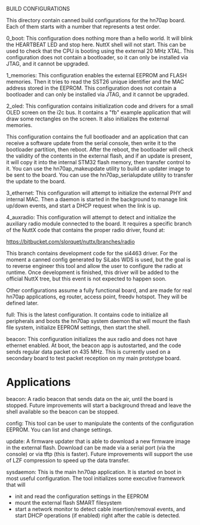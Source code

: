 BUILD CONFIGURATIONS

This directory contain canned build configurations for the hn70ap board. Each of
them starts with a number that represents a test order.

0_boot: This configuration does nothing more than a hello world. It will blink
the HEARTBEAT LED and stop here. NuttX shell will not start. This can be used
to check that the CPU is booting using the external 20 MHz XTAL. This
configuration does not contain a bootloader, so it can only be installed via
JTAG, and it cannot be upgraded.

1_memories: This configuration enables the external EEPROM and FLASH memories.
Then it tries to read the SST26 unique identifier and the MAC address stored
in the EEPROM. This configuration does not contain a bootloader and can only
be installed via JTAG, and it cannot be upgraded.

2_oled: This configuration contains initialization code and drivers for a small
OLED screen on the i2c bus. It contains a "fb" example application that will
draw some rectangles on the screen. It also initializes the external memories.

This configuration contains the full bootloader and an application
that can receive a software update from the serial console, then write it to
the bootloader partition, then reboot. After the reboot, the bootloader will
check the validity of the contents in the external flash, and if an update is
present, it will copy it into the internal STM32 flash memory, then transfer
control to it. You can use the hn70ap_makeupdate utility to build an updater
image to be sent to the board. You can use the hn70ap_serialupdate utility
to transfer the update to the board.

3_ethernet: This configuration will attempt to initialize the external PHY and
internal MAC. Then a daemon is started in the background to manage link up/down
events, and start a DHCP request when the link is up.

4_auxradio: This configuration will attempt to detect and initialize the
auxiliary radio module connected to the board. It requires a specific branch
of the NuttX code that contains the proper radio driver, found at:

https://bitbucket.com/slorquet/nuttx/branches/radio

This branch contains development code for the si4463 driver. For the moment
a canned config generated by SiLabs WDS is used, but the goal is to reverse
engineer this tool and allow the user to configure the radio at runtime.
Once development is finished, this driver will be added to the official NuttX
tree, but this event is not expected to happen soon.

Other configurations assume a fully functional board, and are made for real
hn70ap applications, eg router, access point, freedv hotspot.
They will be defined later.

full: This is the latest configuration. It contains code to initialize all
peripherals and boots the hn70ap system daemon that will mount the flash file
system, initialize EEPROM settings, then start the shell.

beacon: This configuration initializes the aux radio and does not have
ethernet enabled. At boot, the beacon app is autostarted, and the code sends
regular data packet on 435 MHz. This is currently used on a secondary board
to test packet reception on my main prototype board.

Applications
============

beacon: A radio beacon that sends data on the air, until the board is stopped.
Future improvements will start a background thread and leave the shell available
so the beacon can be stopped.

config: This tool can be user to manipulate the contents of the configuration
EEPROM. You can list and change settings.

update: A firmware updater that is able to download a new firmware image in the
external flash. Download can be made via a serial port (via the console) or via
tftp (this is faster). Future improvements will support the use of LZF
compression to speed up the data transfer.

sysdaemon: This is the main hn70ap application. It is started on boot in most
useful configuration. The tool initializes some executive framework that will
 - init and read the configuration settings in the EEPROM
 - mount the external flash SMART filesystem
 - start a network monitor to detect cable insertion/removal events, and start
   DHCP operations (if enabled) right after the cable is detected.

